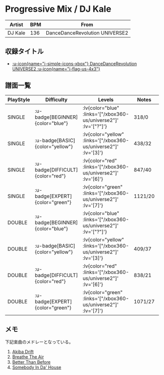 # Progressive Mix / DJ Kale

|Artist|BPM|From|
|------|---|----|
|DJ Kale|136|DanceDanceRevolution UNIVERSE2|

## 収録タイトル

- [ :u-icon{name="i-simple-icons-xbox"} DanceDanceRevolution UNIVERSE2 :u-icon{name="i-flag-us-4x3"} ](/xbox360-us/universe2)

## 譜面一覧

|PlayStyle|Difficulty|Levels|Notes|Movie|
|---------|----------|------|-----|-----|
|SINGLE| :u-badge[BEGINNER]{color="blue"} | :lv{color="blue" :links='["/xbox360-us/universe2"]' :lv='["?"]'} |318/0||
|SINGLE| :u-badge[BASIC]{color="yellow"} | :lv{color="yellow" :links='["/xbox360-us/universe2"]' :lv='[3]'} |438/32||
|SINGLE| :u-badge[DIFFICULT]{color="red"} | :lv{color="red" :links='["/xbox360-us/universe2"]' :lv='[6]'} |847/40||
|SINGLE| :u-badge[EXPERT]{color="green"} | :lv{color="green" :links='["/xbox360-us/universe2"]' :lv='[7]'} |1121/20||
|DOUBLE| :u-badge[BEGINNER]{color="blue"} | :lv{color="blue" :links='["/xbox360-us/universe2"]' :lv='["?"]'} |||
|DOUBLE| :u-badge[BASIC]{color="yellow"} | :lv{color="yellow" :links='["/xbox360-us/universe2"]' :lv='[3]'} |409/37||
|DOUBLE| :u-badge[DIFFICULT]{color="red"} | :lv{color="red" :links='["/xbox360-us/universe2"]' :lv='[6]'} |838/21||
|DOUBLE| :u-badge[EXPERT]{color="green"} | :lv{color="green" :links='["/xbox360-us/universe2"]' :lv='[7]'} |1071/27||

## メモ

下記楽曲のメドレーとなっている。

1. [Akiba Drift](/xbox360-us/universe2/akiba-drift)
1. [Breathe The Air](/xbox360-us/universe2/breathe-the-air)
1. [Better Than Before](/xbox360-us/universe2/better-than-before)
1. [Somebody In Da' House](/xbox360-us/universe2/somebody-in-da-house)
